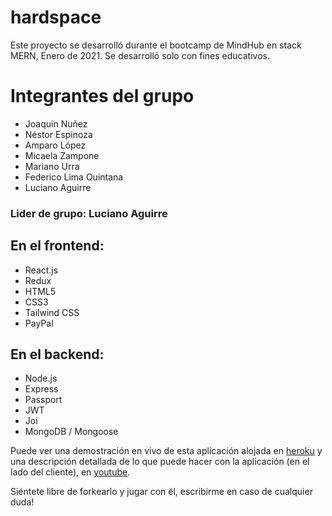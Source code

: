 # hardspace

Este proyecto se desarrolló durante el bootcamp de MindHub en stack MERN, Enero de 2021. Se desarrolló solo con fines educativos.

# Integrantes del grupo

- Joaquin Nuñez
- Néstor Espinoza
- Amparo López
- Micaela Zampone
- Mariano Urra
- Federico Lima Quintana
- Luciano Aguirre

### Lider de grupo: Luciano Aguirre

## En el frontend:
- React.js 
- Redux
- HTML5
- CSS3
- Tailwind CSS
- PayPal

## En el backend:
- Node.js
- Express
- Passport
- JWT
- Joi
- MongoDB / Mongoose

Puede ver una demostración en vivo de esta aplicación alojada en [heroku](https://mytinerary-aguirre.herokuapp.com/) y una descripción detallada de lo que puede hacer con la aplicación (en el lado del cliente), en [youtube](https://www.youtube.com/).

Siéntete libre de forkearlo y jugar con él, escribirme en caso de cualquier duda!
